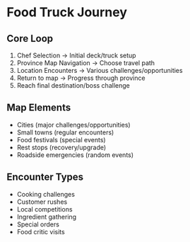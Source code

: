 # Food Truck Journey

## Core Loop
1. Chef Selection -> Initial deck/truck setup
2. Province Map Navigation -> Choose travel path
3. Location Encounters -> Various challenges/opportunities
4. Return to map -> Progress through province
5. Reach final destination/boss challenge

## Map Elements
- Cities (major challenges/opportunities)
- Small towns (regular encounters)
- Food festivals (special events)
- Rest stops (recovery/upgrade)
- Roadside emergencies (random events)

## Encounter Types
- Cooking challenges
- Customer rushes
- Local competitions
- Ingredient gathering
- Special orders
- Food critic visits